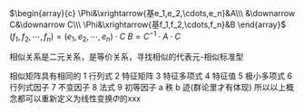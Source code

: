 $\begin{array}{c}
\Phi&\xrightarrow{基e_1,e_2,\cdots,e_n}&A\\\
&\downarrow C&\downarrow C\\\
\Phi&\xrightarrow{基f_1,f_2,\cdots,f_n}&B
\end{array}$
$(f_1,f_2,\cdots,f_n)=(e_1,e_2,\cdots,e_n)\cdot C$
$B=C^{-1}\cdot A\cdot C$

相似关系是二元关系，是等价关系，寻找相似的代表元-相似标准型

相似矩阵具有相同的
1 行列式
2 特征矩阵
3 特征多项式
4 特征值
5 极小多项式
6 行列式因子
7 不变因子
8 法式
9 初等因子
a 秩
b 迹(群论里才有体现)
所以以上概念都可以重新定义为线性变换$\Phi$的xxx
